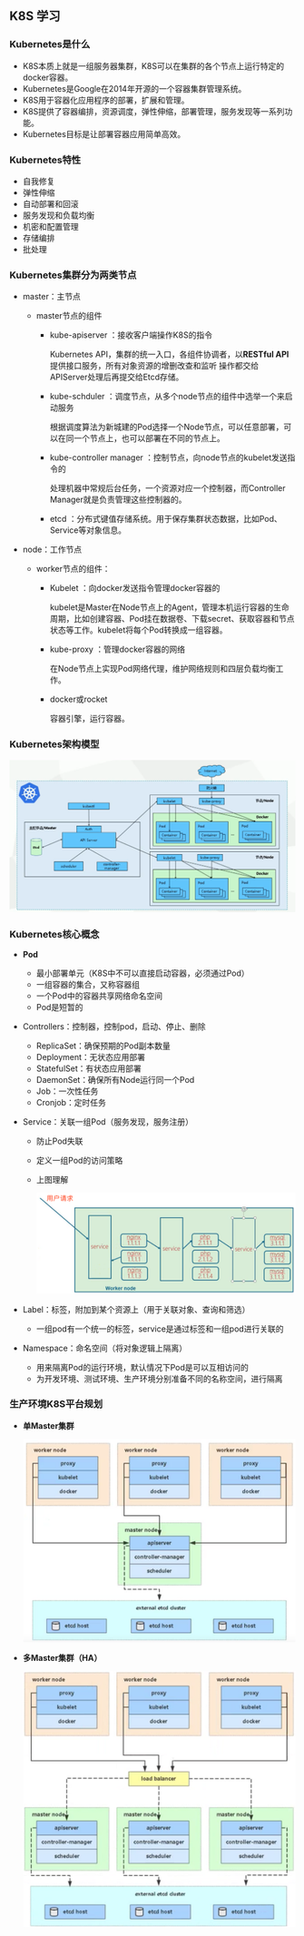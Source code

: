 ## K8S 学习

### Kubernetes是什么

- K8S本质上就是一组服务器集群，K8S可以在集群的各个节点上运行特定的docker容器。
- Kubernetes是Google在2014年开源的一个容器集群管理系统。
- K8S用于容器化应用程序的部署，扩展和管理。
- K8S提供了容器编排，资源调度，弹性伸缩，部署管理，服务发现等一系列功能。
- Kubernetes目标是让部署容器应用简单高效。

### Kubernetes特性

- 自我修复
- 弹性伸缩
- 自动部署和回滚
- 服务发现和负载均衡
- 机密和配置管理
- 存储编排
- 批处理

### Kubernetes集群分为两类节点

- master：主节点

  - master节点的组件

    - kube-apiserver ：接收客户端操作K8S的指令

      Kubernetes API，集群的统一入口，各组件协调者，以**RESTful API**提供接口服务，所有对象资源的增删改查和监听 操作都交给APIServer处理后再提交给Etcd存储。

    - kube-schduler ：调度节点，从多个node节点的组件中选举一个来启动服务

      根据调度算法为新城建的Pod选择一个Node节点，可以任意部署，可以在同一个节点上，也可以部署在不同的节点上。

    - kube-controller manager ：控制节点，向node节点的kubelet发送指令的

      处理机器中常规后台任务，一个资源对应一个控制器，而Controller Manager就是负责管理这些控制器的。

    - etcd ：分布式键值存储系统。用于保存集群状态数据，比如Pod、Service等对象信息。

- node：工作节点

  - worker节点的组件：

    - Kubelet ：向docker发送指令管理docker容器的

      kubelet是Master在Node节点上的Agent，管理本机运行容器的生命周期，比如创建容器、Pod挂在数据卷、下载secret、获取容器和节点状态等工作。kubelet将每个Pod转换成一组容器。

    - kube-proxy ：管理docker容器的网络

      在Node节点上实现Pod网络代理，维护网络规则和四层负载均衡工作。

    - docker或rocket

      容器引擎，运行容器。

### Kubernetes架构模型

![51583977682_.pic_hd](./images/51583977682_.pic_hd.jpg)

### Kubernetes核心概念

- **Pod**
  - 最小部署单元（K8S中不可以直接启动容器，必须通过Pod）
  - 一组容器的集合，又称容器组
  - 一个Pod中的容器共享网络命名空间
  - Pod是短暂的

- Controllers：控制器，控制pod，启动、停止、删除
  - ReplicaSet：确保预期的Pod副本数量
  - Deployment：无状态应用部署
  - StatefulSet：有状态应用部署
  - DaemonSet：确保所有Node运行同一个Pod
  - Job：一次性任务
  - Cronjob：定时任务

- Service：关联一组Pod（服务发现，服务注册）

  - 防止Pod失联
  - 定义一组Pod的访问策略

  - 上图理解

    ![](./images/151584240252_.pic_hd.jpg)

- Label：标签，附加到某个资源上（用于关联对象、查询和筛选）

  - 一组pod有一个统一的标签，service是通过标签和一组pod进行关联的

- Namespace：命名空间（将对象逻辑上隔离）

  - 用来隔离Pod的运行环境，默认情况下Pod是可以互相访问的
  - 为开发环境、测试环境、生产环境分别准备不同的名称空间，进行隔离

### 生产环境K8S平台规划

- **单Master集群**

  ![image-20200315113959307](./images/image-20200315113959307.png)

- **多Master集群（HA）**

  ![image-20200315151345777](./images/image-20200315151345777.png)